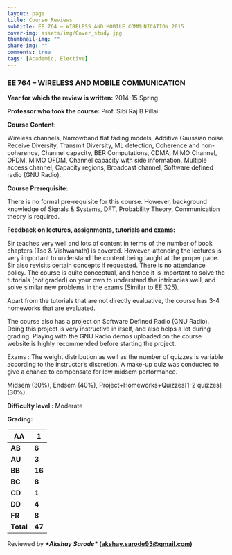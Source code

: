 ```yaml
---
layout: page
title: Course Reviews
subtitle: EE 764 – WIRELESS AND MOBILE COMMUNICATION 2015
cover-img: assets/img/Cover_study.jpg
thumbnail-img: ""
share-img: ""
comments: true
tags: [Academic, Elective]
---
```




### EE 764 – WIRELESS AND MOBILE COMMUNICATION

**Year for which the review is written:** 2014-15 Spring

**Professor who took the course:** Prof. Sibi Raj B Pillai

**Course Content:**

Wireless channels, Narrowband flat fading models, Additive Gaussian noise, Receive Diversity, Transmit Diversity, ML detection, Coherence and non-coherence, Channel capacity, BER Computations, CDMA, MIMO Channel, OFDM, MIMO OFDM, Channel capacity with side information, Multiple access channel, Capacity regions, Broadcast channel, Software defined radio (GNU Radio).

**Course Prerequisite:**

There is no formal pre-requisite for this course. However, background knowledge of Signals & Systems, DFT, Probability Theory, Communication theory is required.

**Feedback on lectures, assignments, tutorials and exams:**

Sir teaches very well and lots of content in terms of the number of book chapters (Tse & Vishwanath) is covered. However, attending the lectures is very important to understand the content being taught at the proper pace. Sir also revisits certain concepts if requested. There is no attendance policy. The course is quite conceptual, and hence it is important to solve the tutorials (not graded) on your own to understand the intricacies well, and solve similar new problems in the exams (Similar to EE 325).

Apart from the tutorials that are not directly evaluative, the course has 3-4 homeworks that are evaluated.

The course also has a project on Software Defined Radio (GNU Radio). Doing this project is very instructive in itself, and also helps a lot during grading. Playing with the GNU Radio demos uploaded on the course website is highly recommended before starting the project.

Exams : The weight distribution as well as the number of quizzes is variable according to the instructor’s discretion. A make-up quiz was conducted to give a chance to compensate for low midsem performance.

Midsem (30%), Endsem (40%), Project+Homeworks+Quizzes[1-2 quizzes] (30%).

**Difficulty level :** Moderate

**Grading:** 

| **AA**    | **1**  |
| --------- | ------ |
| **AB**    | **6**  |
| **AU**    | **3**  |
| **BB**    | **16** |
| **BC**    | **8**  |
| **CD**    | **1**  |
| **DD**    | **4**  |
| **FR**    | **8**  |
| **Total** | **47** |

 

Reviewed by ***\*Akshay Sarode\** (akshay.sarode93@gmail.com)**